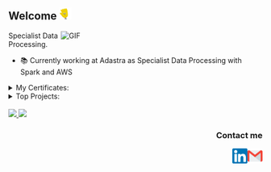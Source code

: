 ## Welcome <img src="https://github.com/deut-erium/deut-erium/blob/master/assets/wave.gif?raw=1" width="24px">                                                                                        
<img align="right" alt="GIF" src="https://media.giphy.com/media/EQKtfl2Np0ME05furr/giphy.gif" width="400vw" />


Specialist Data Processing.

- 📚 Currently working at Adastra as Specialist Data Processing with Spark and AWS

<details>
  <summary>My Certificates:</summary>
  
- [Django](https://softuni.bg/certificates/details/111880/828c61b0)
- [Python Fundamentals](https://softuni.bg/certificates/details/97017/6f60ed92)
- [Python Advanced](https://softuni.bg/certificates/details/97645/52fd863a)
- [Python OOP](https://softuni.bg/certificates/details/104049/a19f7263)
- [QA Manual](https://softuni.bg/certificates/details/89821/7a101157)
</details>

<details>
  <summary>Top Projects:</summary>
  
- [Cooking Web Platform](https://github.com/ivo-bass/iCook)
- [Voting App](https://github.com/ivo-bass/Vote#readme)
- [Web SPA](https://github.com/ivo-bass/SinglePage-Website#readme)
- [2D Game](https://github.com/ivo-bass/Cars_Game#readme)
- [Cooking Helper App](https://github.com/ivo-bass/cooking_helper_gui)
</details>


<br/>
<a href="https://github.com/ivo-bass">
  <img height="160em" src="https://github-readme-stats.vercel.app/api?username=ivo-bass&theme=chartreuse-dark&show_icons=true" />
  <img height="135em" src="https://github-readme-stats.vercel.app/api/top-langs/?username=ivo-bass&theme=dark&layout=compact" />
</a>
<br/>

<h3 align="right">Contact me</h3>
<a href="mailto:ivailo.ignatoff@gmail.com"><img align="right" src="https://github.com/deut-erium/deut-erium/blob/master/assets/gmail.svg" width="30px" alt="mail"></a>
<a href="https://www.linkedin.com/in/ivailo-ignatov/"><img align="right" alt="LinkedIn" width="30px" src="https://github.com/deut-erium/deut-erium/blob/master/assets/linkedin.svg" />
</a>

